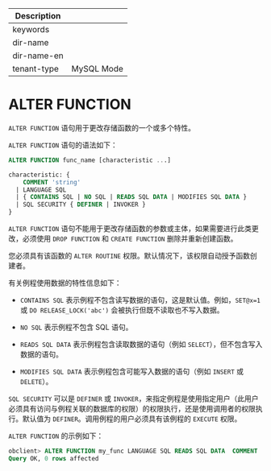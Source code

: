 | Description   |                 |
|---------------|-----------------|
| keywords      |                 |
| dir-name      |                 |
| dir-name-en   |                 |
| tenant-type   | MySQL Mode      |

# ALTER FUNCTION

`ALTER FUNCTION` 语句用于更改存储函数的一个或多个特性。

`ALTER FUNCTION` 语句的语法如下：

```sql
ALTER FUNCTION func_name [characteristic ...]

characteristic: {
    COMMENT 'string'
  | LANGUAGE SQL
  | { CONTAINS SQL | NO SQL | READS SQL DATA | MODIFIES SQL DATA }
  | SQL SECURITY { DEFINER | INVOKER }
}
```


`ALTER FUNCTION` 语句不能用于更改存储函数的参数或主体，如果需要进行此类更改，必须使用 `DROP FUNCTION` 和 `CREATE FUNCTION` 删除并重新创建函数。

您必须具有该函数的 `ALTER ROUTINE` 权限。默认情况下，该权限自动授予函数创建者。

有关例程使用数据的特性信息如下：

* `CONTAINS SQL` 表示例程不包含读写数据的语句，这是默认值。例如，`SET@x=1` 或 `DO RELEASE_LOCK('abc')` 会被执行但既不读取也不写入数据。

* `NO SQL` 表示例程不包含 SQL 语句。


* `READS SQL DATA` 表示例程包含读取数据的语句（例如 `SELECT`），但不包含写入数据的语句。


* `MODIFIES SQL DATA` 表示例程包含可能写入数据的语句（例如 `INSERT` 或 `DELETE`）。


`SQL SECURITY` 可以是 `DEFINER` 或 `INVOKER`，来指定例程是使用指定用户（此用户必须具有访问与例程关联的数据库的权限）的权限执行，还是使用调用者的权限执行。默认值为 `DEFINER`。调用例程的用户必须具有该例程的 `EXECUTE` 权限。

`ALTER FUNCTION` 的示例如下：

```sql
obclient> ALTER FUNCTION my_func LANGUAGE SQL READS SQL DATA  COMMENT '示例';
Query OK, 0 rows affected
```
